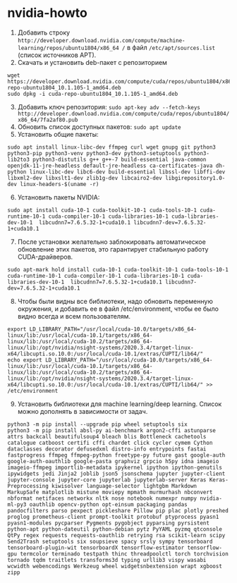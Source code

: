 # nvidia-howto

1. Добавить строку `http://developer.download.nvidia.com/compute/machine-learning/repos/ubuntu1804/x86_64 /` в файл `/etc/apt/sources.list` (список источников APT).
2. Скачать и установить deb-пакет с репозиторием
```
wget https://developer.download.nvidia.com/compute/cuda/repos/ubuntu1804/x86_64/cuda-repo-ubuntu1804_10.1.105-1_amd64.deb
sudo dpkg -i cuda-repo-ubuntu1804_10.1.105-1_amd64.deb
```
3. Добавить ключ репозитория:
`sudo apt-key adv --fetch-keys http://developer.download.nvidia.com/compute/cuda/repos/ubuntu1804/x86_64/7fa2af80.pub`
4. Обновить список доступных пакетов:
`sudo apt update`
5. Установить общие пакеты:
```
sudo apt install linux-libc-dev ffmpeg curl wget gnupg git python3 python3-pip python3-venv python3-dev python3-setuptools python3-lib2to3 python3-distutils g++ g++-7 build-essential java-common openjdk-11-jre-headless default-jre-headless ca-certificates-java dh-python linux-libc-dev libc6-dev build-essential libssl-dev libffi-dev libxml2-dev libxslt1-dev zlib1g-dev libcairo2-dev libgirepository1.0-dev linux-headers-$(uname -r)
```
6. Установить пакеты NVIDIA:
```
sudo apt install cuda-10-1 cuda-toolkit-10-1 cuda-tools-10-1 cuda-runtime-10-1 cuda-compiler-10-1 cuda-libraries-10-1 cuda-libraries-dev-10-1  libcudnn7=7.6.5.32-1+cuda10.1 libcudnn7-dev=7.6.5.32-1+cuda10.1
```
7. После установки желательно заблокировать автоматическое обновление этих пакетов, это гарантирует стабильную работу CUDA-драйверов.
```
sudo apt-mark hold install cuda-10-1 cuda-toolkit-10-1 cuda-tools-10-1 cuda-runtime-10-1 cuda-compiler-10-1 cuda-libraries-10-1 cuda-libraries-dev-10-1  libcudnn7=7.6.5.32-1+cuda10.1 libcudnn7-dev=7.6.5.32-1+cuda10.1
```
8. Чтобы были видны все библиотеки, надо обновить переменную окружения, и добавить ее в файл /etc/environment, чтобы ее было видно всегда и всем пользователям. 
```
export LD_LIBRARY_PATH="/usr/local/cuda-10.0/targets/x86_64-linux/lib:/usr/local/cuda-10.1/targets/x86_64-linux/lib:/usr/local/cuda-10.2/targets/x86_64-linux/lib:/opt/nvidia/nsight-systems/2020.3.4/target-linux-x64/libcupti.so.10.0:/usr/local/cuda-10.1/extras/CUPTI/lib64/"
echo export LD_LIBRARY_PATH="/usr/local/cuda-10.0/targets/x86_64-linux/lib:/usr/local/cuda-10.1/targets/x86_64-linux/lib:/usr/local/cuda-10.2/targets/x86_64-linux/lib:/opt/nvidia/nsight-systems/2020.3.4/target-linux-x64/libcupti.so.10.0:/usr/local/cuda-10.1/extras/CUPTI/lib64/" >> /etc/environment
```
9. Установить библиотеки для machine learning/deep learning. Список можно дополнять в зависимости от задач.
```
python3 -m pip install --upgrade pip wheel setuptools six
python3 -m pip install absl-py ai-benchmark argon2-cffi astunparse attrs backcall beautifulsoup4 bleach blis Bottleneck cachetools catalogue catboost certifi cffi chardet click cycler cymem Cython dataclasses decorator defusedxml distro-info entrypoints fastai fastprogress ffmpeg ffmpeg-python freetype-py future gast google-auth google-auth-oauthlib google-pasta graphviz grpcio h5py idna imageio imageio-ffmpeg importlib-metadata ipykernel ipython ipython-genutils ipywidgets jedi Jinja2 joblib json5 jsonschema jupyter jupyter-client jupyter-console jupyter-core jupyterlab jupyterlab-server Keras Keras-Preprocessing kiwisolver language-selector lightgbm Markdown MarkupSafe matplotlib mistune moviepy mpmath murmurhash nbconvert nbformat netifaces networkx nltk nose notebook numexpr numpy nvidia-ml-py3 oauthlib opencv-python opt-einsum packaging pandas pandocfilters parso pexpect pickleshare Pillow pip plac plotly preshed proglog prometheus-client prompt-toolkit protobuf ptyprocess pyasn1 pyasn1-modules pycparser Pygments pygobject pyparsing pyrsistent python-apt python-dateutil python-debian pytz PyYAML pyzmq qtconsole QtPy regex requests requests-oauthlib retrying rsa scikit-learn scipy Send2Trash setuptools six soupsieve spacy srsly sympy tensorboard tensorboard-plugin-wit tensorboardX tensorflow-estimator tensorflow-gpu termcolor terminado testpath thinc threadpoolctl torch torchvision tornado tqdm traitlets transforms3d typing urllib3 vispy wasabi wcwidth webencodings Werkzeug wheel widgetsnbextension wrapt xgboost zipp
```
